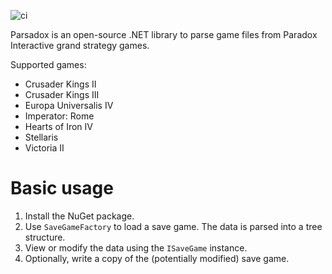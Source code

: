 ![ci](https://github.com/bencvt/Parsadox/workflows/ci/badge.svg)

Parsadox is an open-source .NET library to parse game files from Paradox Interactive grand strategy games.

Supported games:
 * Crusader Kings II
 * Crusader Kings III
 * Europa Universalis IV
 * Imperator: Rome
 * Hearts of Iron IV
 * Stellaris
 * Victoria II

# Basic usage
1. Install the NuGet package.
2. Use `SaveGameFactory` to load a save game. The data is parsed into a tree structure.
3. View or modify the data using the `ISaveGame` instance.
4. Optionally, write a copy of the (potentially modified) save game.
